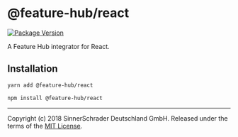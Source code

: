 # @feature-hub/react

[![Package Version][package-badge]][package-npm]

A Feature Hub integrator for React.

## Installation

```sh
yarn add @feature-hub/react
```

```sh
npm install @feature-hub/react
```

---

Copyright (c) 2018 SinnerSchrader Deutschland GmbH. Released under the terms of
the [MIT License][license].

[license]: https://github.com/sinnerschrader/feature-hub/blob/master/LICENSE
[package-badge]: https://img.shields.io/npm/v/@feature-hub/react.svg
[package-npm]: https://www.npmjs.com/package/@feature-hub/react
